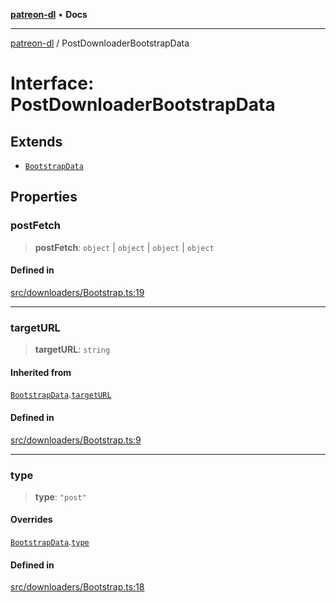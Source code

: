 [**patreon-dl**](../README.md) • **Docs**

***

[patreon-dl](../README.md) / PostDownloaderBootstrapData

# Interface: PostDownloaderBootstrapData

## Extends

- [`BootstrapData`](BootstrapData.md)

## Properties

### postFetch

> **postFetch**: `object` \| `object` \| `object` \| `object`

#### Defined in

[src/downloaders/Bootstrap.ts:19](https://github.com/patrickkfkan/patreon-dl/blob/29c94231b23a7a4c79dabb0a793bbd02deb02932/src/downloaders/Bootstrap.ts#L19)

***

### targetURL

> **targetURL**: `string`

#### Inherited from

[`BootstrapData`](BootstrapData.md).[`targetURL`](BootstrapData.md#targeturl)

#### Defined in

[src/downloaders/Bootstrap.ts:9](https://github.com/patrickkfkan/patreon-dl/blob/29c94231b23a7a4c79dabb0a793bbd02deb02932/src/downloaders/Bootstrap.ts#L9)

***

### type

> **type**: `"post"`

#### Overrides

[`BootstrapData`](BootstrapData.md).[`type`](BootstrapData.md#type)

#### Defined in

[src/downloaders/Bootstrap.ts:18](https://github.com/patrickkfkan/patreon-dl/blob/29c94231b23a7a4c79dabb0a793bbd02deb02932/src/downloaders/Bootstrap.ts#L18)
